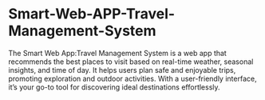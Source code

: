 # Smart-Web-APP-Travel-Management-System

The Smart Web App:Travel Management System is a web app that recommends the best places to visit based on real-time weather, seasonal insights, and time of day. It helps users plan safe and enjoyable trips, promoting exploration and outdoor activities. With a user-friendly interface, it’s your go-to tool for discovering ideal destinations effortlessly.
